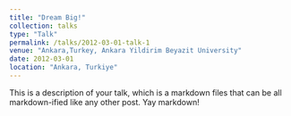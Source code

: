 ```yaml
---
title: "Dream Big!"
collection: talks
type: "Talk"
permalink: /talks/2012-03-01-talk-1
venue: "Ankara,Turkey, Ankara Yildirim Beyazit University"
date: 2012-03-01
location: "Ankara, Turkiye"
---
```


This is a description of your talk, which is a markdown files that can be all markdown-ified like any other post. Yay markdown!
